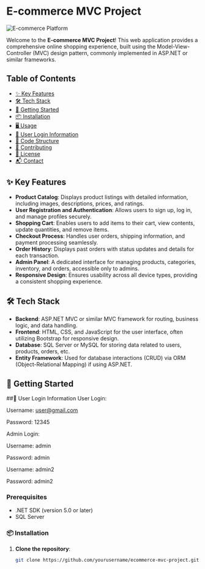 # E-commerce MVC Project

![E-commerce Platform](https://via.placeholder.com/1200x300?text=E-commerce+MVC+Project)

Welcome to the **E-commerce MVC Project**! This web application provides a comprehensive online shopping experience, built using the Model-View-Controller (MVC) design pattern, commonly implemented in ASP.NET or similar frameworks.

## Table of Contents

- [✨ Key Features](#key-features)
- [🛠️ Tech Stack](#tech-stack)
- [🚀 Getting Started](#getting-started)
- [📦 Installation](#installation)
- [🖥️ Usage](#usage)
- [👤 User Login Information](#user-login-information)
- [📂 Code Structure](#code-structure)
- [🤝 Contributing](#contributing)
- [📄 License](#license)
- [📬 Contact](#contact)

## ✨ Key Features

- **Product Catalog**: Displays product listings with detailed information, including images, descriptions, prices, and ratings.
- **User Registration and Authentication**: Allows users to sign up, log in, and manage profiles securely.
- **Shopping Cart**: Enables users to add items to their cart, view contents, update quantities, and remove items.
- **Checkout Process**: Handles user orders, shipping information, and payment processing seamlessly.
- **Order History**: Displays past orders with status updates and details for each transaction.
- **Admin Panel**: A dedicated interface for managing products, categories, inventory, and orders, accessible only to admins.
- **Responsive Design**: Ensures usability across all device types, providing a consistent shopping experience.

## 🛠️ Tech Stack

- **Backend**: ASP.NET MVC or similar MVC framework for routing, business logic, and data handling.
- **Frontend**: HTML, CSS, and JavaScript for the user interface, often utilizing Bootstrap for responsive design.
- **Database**: SQL Server or MySQL for storing data related to users, products, orders, etc.
- **Entity Framework**: Used for database interactions (CRUD) via ORM (Object-Relational Mapping) if using ASP.NET.

## 🚀 Getting Started

##👤 User Login Information
User Login:

Username: user@gmail.com

Password: 12345

Admin Login:

Username: admin

Password: admin

Username: admin2

Password: admin2

### Prerequisites

- .NET SDK (version 5.0 or later)
- SQL Server

### 📦 Installation

1. **Clone the repository**:
   ```bash
   git clone https://github.com/yourusername/ecommerce-mvc-project.git
